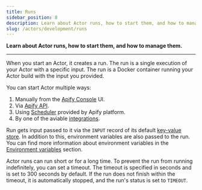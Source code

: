 ```yaml
---
title: Runs
sidebar_position: 8
description: Learn about Actor runs, how to start them, and how to manage them.
slug: /actors/development/runs
---
```


**Learn about Actor runs, how to start them, and how to manage them.**

---

When you start an Actor, it creates a run. The run is a single execution of your Actor with a specific input. The run is a Docker container running your Actor build with the input you provided.

You can start Actor multiple ways:
1. Manually from the [Apify Console](https://my.apify.com/actors) UI.
2. Via [Apify API](https://docs.apify.com/api/v2#/reference/actors/run-collection/run-actor).
3. Using [Scheduler](../../../schedules.md) provided by Apify platform.
4. By one of the aviable [integrations](../../../integrations/index.mdx).

Run gets input passed to it via the `INPUT` record of its default [key-value store](../../../storage/key_value_store.md). In addition to this, environment variables are also passed to the run. You can find more information about environment variables in the [Environment variables](../actor_definition/environment_variables.md) section.

Actor runs can run short or for a long time. To prevent the run from running indefinitely, you can set a timeout. The timeout is specified in seconds and is set to 300 seconds by default. If the run does not finish within the timeout, it is automatically stopped, and the run's status is set to `TIMEOUT`.

  
